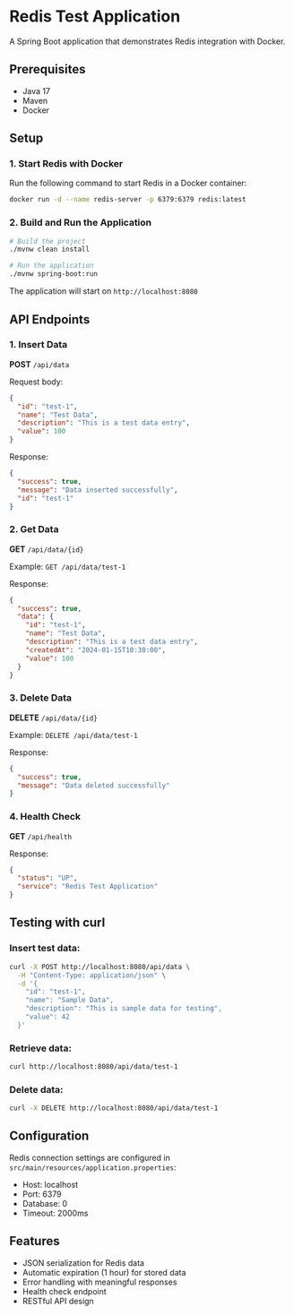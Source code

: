 # Redis Test Application

A Spring Boot application that demonstrates Redis integration with Docker.

## Prerequisites

- Java 17
- Maven
- Docker

## Setup

### 1. Start Redis with Docker

Run the following command to start Redis in a Docker container:

```bash
docker run -d --name redis-server -p 6379:6379 redis:latest
```

### 2. Build and Run the Application

```bash
# Build the project
./mvnw clean install

# Run the application
./mvnw spring-boot:run
```

The application will start on `http://localhost:8080`

## API Endpoints

### 1. Insert Data
**POST** `/api/data`

Request body:
```json
{
  "id": "test-1",
  "name": "Test Data",
  "description": "This is a test data entry",
  "value": 100
}
```

Response:
```json
{
  "success": true,
  "message": "Data inserted successfully",
  "id": "test-1"
}
```

### 2. Get Data
**GET** `/api/data/{id}`

Example: `GET /api/data/test-1`

Response:
```json
{
  "success": true,
  "data": {
    "id": "test-1",
    "name": "Test Data",
    "description": "This is a test data entry",
    "createdAt": "2024-01-15T10:30:00",
    "value": 100
  }
}
```

### 3. Delete Data
**DELETE** `/api/data/{id}`

Example: `DELETE /api/data/test-1`

Response:
```json
{
  "success": true,
  "message": "Data deleted successfully"
}
```

### 4. Health Check
**GET** `/api/health`

Response:
```json
{
  "status": "UP",
  "service": "Redis Test Application"
}
```

## Testing with curl

### Insert test data:
```bash
curl -X POST http://localhost:8080/api/data \
  -H "Content-Type: application/json" \
  -d '{
    "id": "test-1",
    "name": "Sample Data",
    "description": "This is sample data for testing",
    "value": 42
  }'
```

### Retrieve data:
```bash
curl http://localhost:8080/api/data/test-1
```

### Delete data:
```bash
curl -X DELETE http://localhost:8080/api/data/test-1
```

## Configuration

Redis connection settings are configured in `src/main/resources/application.properties`:

- Host: localhost
- Port: 6379
- Database: 0
- Timeout: 2000ms

## Features

- JSON serialization for Redis data
- Automatic expiration (1 hour) for stored data
- Error handling with meaningful responses
- Health check endpoint
- RESTful API design
